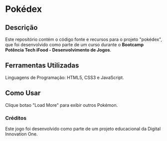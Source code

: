 # Pokédex

## Descrição

Este repositório contém o código fonte e recursos para o projeto "pokédex", que foi desenvolvido como parte de um curso durante o **Bootcamp Potência Tech iFood - Desenvolvimento de Jogos**.

## Ferramentas Utilizadas

Linguagens de Programação: HTML5, CSS3 e JavaScript.

## Como Usar

Clique botao "Load More" para exibir outros Pokémon.

### Créditos

Este jogo foi desenvolvido como parte de um projeto educacional da Digital Innovation One.
